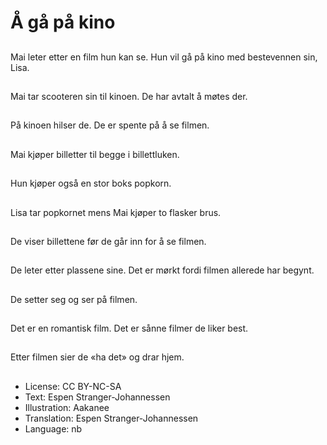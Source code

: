 # Å gå på kino

##
Mai leter etter en film hun kan se. Hun vil gå på kino med bestevennen sin, Lisa.

##
Mai tar scooteren sin til kinoen. De har avtalt å møtes der.

##
På kinoen hilser de. De er spente på å se filmen.

##
Mai kjøper billetter til begge i billettluken.

##
Hun kjøper også en stor boks popkorn.

##
Lisa tar popkornet mens Mai kjøper to flasker brus.

##
De viser billettene før de går inn for å se filmen.

##
De leter etter plassene sine. Det er mørkt fordi filmen allerede har begynt.

##
De setter seg og ser på filmen.

##
Det er en romantisk film. Det er sånne filmer de liker best.

##
Etter filmen sier de «ha det» og drar hjem.

##
* License: CC BY-NC-SA
* Text: Espen Stranger-Johannessen
* Illustration: Aakanee
* Translation: Espen Stranger-Johannessen
* Language: nb
